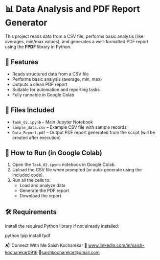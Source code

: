 # 📊 Data Analysis and PDF Report Generator

This project reads data from a CSV file, performs basic analysis (like averages, min/max values), and generates a well-formatted PDF report using the **FPDF** library in Python.

## 📌 Features

- Reads structured data from a CSV file
- Performs basic analysis (average, min, max)
- Outputs a clean PDF report
- Suitable for automation and reporting tasks
- Fully runnable in Google Colab

## 📁 Files Included

- `Task_02.ipynb` – Main Jupyter Notebook
- `sample_data.csv` – Example CSV file with sample records
- `Data_Report.pdf` – Output PDF report generated from the script (will be created after execution)

## 🚀 How to Run (in Google Colab)

1. Open the `Task_02.ipynb` notebook in Google Colab.
2. Upload the CSV file when prompted (or auto-generate using the included code).
3. Run all the cells to:
   - Load and analyze data
   - Generate the PDF report
   - Download the report

## 🛠️ Requirements

Install the required Python library if not already installed:
 
 python
!pip install fpdf 

📬 Connect With Me
Saish Kocharekar 🔗 www.linkedin.com/in/saish-kocharekar0916 📧saishkocharekar@gmail.com



 

